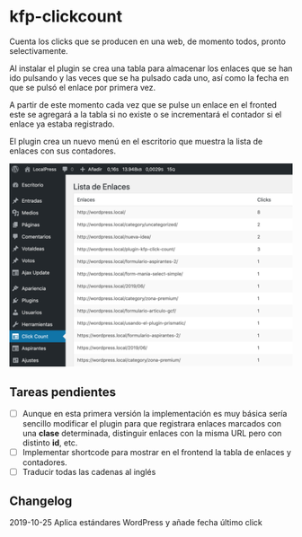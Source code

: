 # kfp-clickcount

Cuenta los clicks que se producen en una web, de momento todos, pronto selectivamente.

Al instalar el plugin se crea una tabla para almacenar los enlaces que se han ido pulsando y las veces que se ha pulsado cada uno, así como la fecha en que se pulsó el enlace por primera vez.

A partir de este momento cada vez que se pulse un enlace en el fronted este se agregará a la tabla si no existe o se incrementará el contador si el enlace ya estaba registrado.

El plugin crea un nuevo menú en el escritorio que muestra la lista de enlaces con sus contadores. 

![Tabla con enlaces y contadores](img/kfp-clickcount-admin.png)

## Tareas pendientes 

- [ ] Aunque en esta primera versión la implementación es muy básica sería sencillo modificar el plugin para que registrara enlaces marcados con una **clase** determinada, distinguir enlaces con la misma URL pero con distinto **id**, etc.
- [ ] Implementar shortcode para mostrar en el frontend la tabla de enlaces y contadores.
- [ ] Traducir todas las cadenas al inglés

## Changelog

2019-10-25 Aplica estándares WordPress y añade fecha último click
